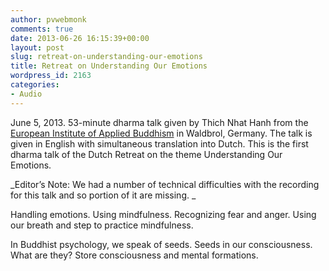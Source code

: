 ```yaml
---
author: pvwebmonk
comments: true
date: 2013-06-26 16:15:39+00:00
layout: post
slug: retreat-on-understanding-our-emotions
title: Retreat on Understanding Our Emotions
wordpress_id: 2163
categories:
- Audio
---
```


June 5, 2013. 53-minute dharma talk given by Thich Nhat Hanh from the [European Institute of Applied Buddhism](http://www.eiab.eu/) in Waldbrol, Germany. The talk is given in English with simultaneous translation into Dutch. This is the first dharma talk of the Dutch Retreat on the theme Understanding Our Emotions.




_Editor’s Note: We had a number of technical difficulties with the recording for this talk and so portion of it are missing. _




Handling emotions. Using mindfulness. Recognizing fear and anger. Using our breath and step to practice mindfulness.




In Buddhist psychology, we speak of seeds. Seeds in our consciousness. What are they? Store consciousness and mental formations.
